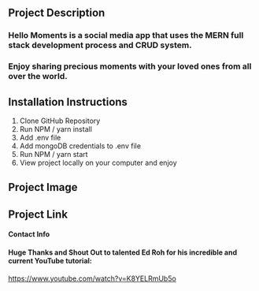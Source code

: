 ## Project Description

### Hello Moments is a social media app that uses the MERN full stack development process and CRUD system. 


### Enjoy sharing precious moments with your loved ones from all over the world. 



## Installation Instructions 

1. Clone GitHub Repository 
2. Run NPM / yarn install 
3. Add .env file
4. Add mongoDB credentials to .env file
5. Run NPM / yarn start 
6. View project locally on your computer and enjoy 

## Project Image 




## Project Link 






#### Contact Info



#### Huge Thanks and Shout Out to talented Ed Roh for his incredible and current YouTube tutorial:

https://www.youtube.com/watch?v=K8YELRmUb5o
